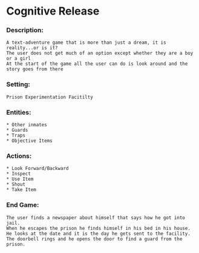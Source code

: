 Cognitive Release
==================

### Description:
    A text-adventure game that is more than just a dream, it is reality...or is it?
    The user does not get much of an option except whether they are a boy or a girl
    At the start of the game all the user can do is look around and the story goes from there
### Setting: 
    Prison Experimentation Facitilty
### Entities:
    * Other inmates
    * Guards
    * Traps
    * Objective Items
### Actions:
    * Look Forward/Backward
    * Inspect
    * Use Item
    * Shout
    * Take Item
### End Game:
    The user finds a newspaper about himself that says how he got into jail. 
    When he escapes the prison he finds himself in his bed in his house. 
    He looks at the date and it is the day he gets sent to the facility. 
    The doorbell rings and he opens the door to find a guard from the prison.
    